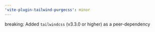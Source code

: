 ```yaml
---
'vite-plugin-tailwind-purgecss': minor
---
```


breaking: Added `tailwindcss` (v3.3.0 or higher) as a peer-dependency
